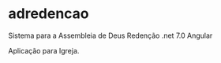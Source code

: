 # adredencao
Sistema para a Assembleia de Deus Redenção
.net 7.0
Angular

Aplicação para Igreja.



